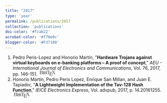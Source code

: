 ```yaml
---
title: "2017"
type: 'year'
permalink: /publications/2017
collection: 'publications'
doi-color: '#fcab22'
acrobat-color: '#f70e0c'
blogger-color: '#F37100'
---
```

1. Pedro Peris-Lopez and Honorio Martín, "**Hardware Trojans against virtual keyboards on e-banking platforms – A proof of concept**," *AEU - International Journal of Electronics and Communications*, Vol. 76, 2017, pp. 146-151. <a href='https://www.sciencedirect.com/science/article/pii/S1434841116308287' target='_blank'><i class='fas fa-fw fa-link'></i></a> <a href='https://doi.org/10.1016/j.aeue.2017.04.003' target='_blank'><i class='ai ai-fw ai-doi' style='color: {{ page.doi-color }}'></i></a> &nbsp;<a href='/publications/bibtex#PERISLOPEZ2017146' target='_blank' class='btn btn--mcwbibtex'><img src='../images/BibTeX_logo-16px-high.png'/></a>
1. Honorio Martin, Pedro Peris Lopez, Enrique San Millan, and Juan E. Tapiador, "**A Lightweight Implementation of the Tav-128 Hash Function**," *IEICE Electronics Express*, Vol. advpub, 2017, p. 14.20161255. <a href='https://dx.doi.org/10.1587/elex.14.20161255' target='_blank'><i class='ai ai-fw ai-doi' style='color: {{ page.doi-color }}'></i></a> &nbsp;<a href='/publications/bibtex#20161255' target='_blank' class='btn btn--mcwbibtex'><img src='../images/BibTeX_logo-16px-high.png'/></a>
